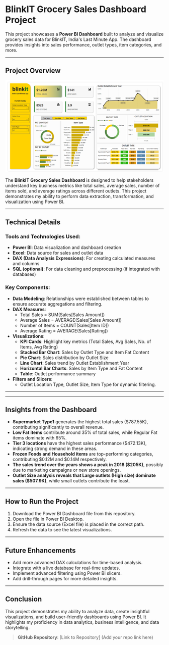 # BlinkIT Grocery Sales Dashboard Project

This project showcases a **Power BI Dashboard** built to analyze and visualize grocery sales data for BlinkIT, India's Last Minute App. The dashboard provides insights into sales performance, outlet types, item categories, and more.

---

## **Project Overview**

![Dashboard](./DB.png)

The **BlinkIT Grocery Sales Dashboard** is designed to help stakeholders understand key business metrics like total sales, average sales, number of items sold, and average ratings across different outlets. This project demonstrates my ability to perform data extraction, transformation, and visualization using Power BI.

---

## **Technical Details**

### **Tools and Technologies Used:**
- **Power BI**: Data visualization and dashboard creation
- **Excel**: Data source for sales and outlet data
- **DAX (Data Analysis Expressions)**: For creating calculated measures and columns
- **SQL (optional)**: For data cleaning and preprocessing (if integrated with databases)

### **Key Components:**
- **Data Modeling**: Relationships were established between tables to ensure accurate aggregations and filtering.
- **DAX Measures**:
  - Total Sales = SUM(Sales[Sales Amount])
  - Average Sales = AVERAGE(Sales[Sales Amount])
  - Number of Items = COUNT(Sales[Item ID])
  - Average Rating = AVERAGE(Sales[Rating])
- **Visualizations**:
  - **KPI Cards**: Highlight key metrics (Total Sales, Avg Sales, No. of Items, Avg Rating)
  - **Stacked Bar Chart**: Sales by Outlet Type and Item Fat Content
  - **Pie Chart**: Sales distribution by Outlet Size
  - **Line Chart**: Sales trend by Outlet Establishment Year
  - **Horizontal Bar Charts**: Sales by Item Type and Fat Content
  - **Table**: Outlet performance summary
- **Filters and Slicers**:
  - Outlet Location Type, Outlet Size, Item Type for dynamic filtering.

---


---

## **Insights from the Dashboard**

- **Supermarket Type1** generates the highest total sales ($787.55K), contributing significantly to overall revenue.
- **Low Fat items** contribute around 35% of total sales, while Regular Fat items dominate with 65%.
- **Tier 3 locations** have the highest sales performance ($472.13K), indicating strong demand in these areas.
- **Frozen Foods and Household items** are top-performing categories, contributing $0.12M and $0.14M respectively.
- **The sales trend over the years shows a peak in 2018 ($205K)**, possibly due to marketing campaigns or new store openings.
- **Outlet Size analysis reveals that Large outlets (High size) dominate sales ($507.9K)**, while small outlets contribute the least.

---

## **How to Run the Project**

1. Download the Power BI Dashboard file from this repository.
2. Open the file in Power BI Desktop.
3. Ensure the data source (Excel file) is placed in the correct path.
4. Refresh the data to see the latest visualizations.

---

## **Future Enhancements**
- Add more advanced DAX calculations for time-based analysis.
- Integrate with a live database for real-time updates.
- Implement advanced filtering using Power BI slicers.
- Add drill-through pages for more detailed insights.

---

## **Conclusion**
This project demonstrates my ability to analyze data, create insightful visualizations, and build user-friendly dashboards using Power BI. It highlights my proficiency in data analytics, business intelligence, and data storytelling.

> **GitHub Repository**: [Link to Repository] (Add your repo link here)

